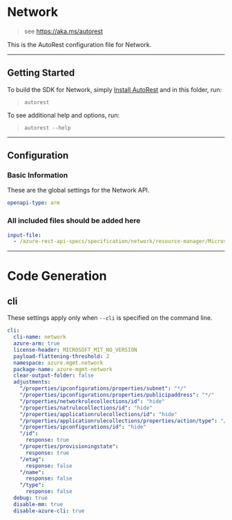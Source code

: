 # Network

> see https://aka.ms/autorest

This is the AutoRest configuration file for Network.

---

## Getting Started

To build the SDK for Network, simply [Install AutoRest](https://aka.ms/autorest/install) and in this folder, run:

> `autorest`
 
To see additional help and options, run:

> `autorest --help`

---

## Configuration

### Basic Information

These are the global settings for the Network API.

``` yaml
openapi-type: arm
```

### All included files should be added here

``` yaml
input-file:
  - /azure-rest-api-specs/specification/network/resource-manager/Microsoft.Network/stable/2018-11-01/azureFirewall.json
```

---

# Code Generation

## cli

These settings apply only when `--cli` is specified on the command line.

``` yaml $(cli)
cli:
  cli-name: network
  azure-arm: true
  license-header: MICROSOFT_MIT_NO_VERSION
  payload-flattening-threshold: 2
  namespace: azure.mgmt.network
  package-name: azure-mgmt-network
  clear-output-folder: false
  adjustments:
    "/properties/ipconfigurations/properties/subnet": "*/"
    "/properties/ipconfigurations/properties/publicipaddress": "*/"
    "/properties/networkrulecollections/id": "hide"
    "/properties/natrulecollections/id": "hide"
    "/properties/applicationrulecollections/id": "hide"
    "/properties/applicationrulecollections/properties/action/type": "/*"
    "/properties/ipconfigurations/id": "hide"
    "/id":
      response: true
    "/properties/provisioningstate":
      response: true
    "/etag":
      response: false
    "/name":
      response: false
    "/type":
      response: false
  debug: true
  disable-mm: true
  disable-azure-cli: true
```
